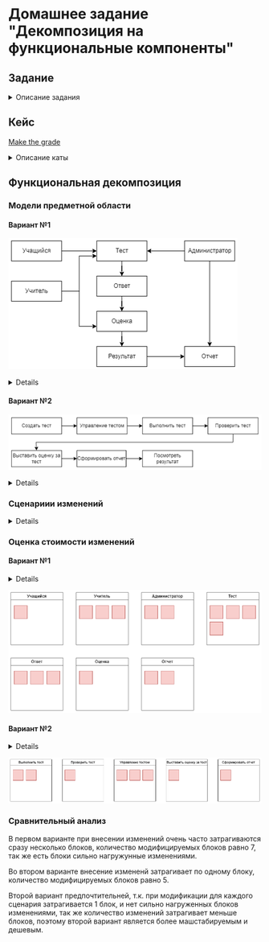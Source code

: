 # Домашнее задание "Декомпозиция на функциональные компоненты"
## Задание
<details>
  <summary>Описание задания</summary>
  Предложите как минимум 2 способа функциональной декомпозиции системы.
  Для каждого из решений проведите оценку модифицируемости, сравнительный анализ и вывод.
  В результате необходимо предоставить

- [] Модели предметной области и соответствующую функциональную декомпозицию
- [] Сценарии изменений с примерами (и возможно оценкой вероятности)
- [] Оценка стоимости изменений для каждого решения
- [] Сравнительный анализ и вывод
</details>

## Кейс
[Make the grade](https://nealford.com/katas/kata?id=MakeTheGrade)

<details>
  <summary>Описание каты</summary>

  A very large and populous state would like a new system to support standardized testing across all public school systems grades 3-12.

  - Users: 40,000+ students, 2000 graders, 50 administrators.
  - Requirements:
    - Students will only be able to use the application within testing centers around the state, most of these will be in the schools, but not all of them
    - Students should be able to take a test, and the results eventually consolidated to a single location representing all of the test scores across the state (by school, teacher, and student).
    - Tests will be multiple choice, short answer, and essay.
    - The system should have a reporting system to know which students have taken the tests and what score they received.
    - Short answer and essay questions will be manually graded by teachers, who will then add the essay grades to the system.
  - Additional Context:
    - A change approval processes involving three different government agencies is required for changes to the way student grades are kept to ensure security.
    - The state does not own its hosting center, but outsources it to a third party.
    - Project must defend its budget each fiscal year.
</details>

## Функциональная декомпозиция

### Модели предметной области
#### Вариант №1
![Model diagram](model_one.png)

<details>

  - В этом случае можно выделить блоки из сущностей:
    - Учащийся
    - Учитель
    - Тест
    - Ответ
    - Оценка
    - Результат
    - Администратор
    - Отчет

</details>

#### Вариант №2
![Model diagram](model_two.png)

<details>

  - В этом случае можно выделить блоки из бизнес-контекста:
    - Создать тест
    - Управление тестом
    - Выполнить тест
    - Проверить тест
    - Выставить оценку за тест
    - Сформировать отчет
    - Посмотреть результаты

</details>

### Сценариии изменений

<details>

  Примеры:

    - Учащийся может добавить дополнительный материал к ответу на тест (файл)
    - Учитель может добавить комментарий к ответу ученика
    - Учитель может настраивать ограничения на тест
    - Администратор может массово приостанавлитьвать выполнение теста
    - Администратор может добавлять к тесту тэги для дальнейших группировок по отчетам
    - Учиталь может оставлять комментарии к оценке
    - На основании комментариев учителей к ответам и оценкам собирать статистику по проблемным темам
    - На этапе выполнения теста добавляется прокторинг(видеонаблюдение за выполняющим тест)

</details>

### Оценка стоимости изменений
#### Вариант №1

<details>

  Примеры:

    - Учащийся может добавить дополнительный материал к ответу на тест (файл) - (учащийся/ответ)
    - Учитель может добавить комментарий к ответу ученика - (учитель/ответ)
    - Учитель может настраивать ограничения на тест - (учитель/тест)
    - Администратор может массово приостанавлитьвать выполнение теста - (администратор/тест)
    - Администратор может добавлять к тесту тэги для дальнейших группировок по отчетам - (администратор/тест/отчет)
    - Учиталь может оставлять комментарии к оценке - (учитель/оценка)
    - На основании комментариев учителей к ответам и оценкам собирать статистику по проблемным темам - (ответ/оценка/отчет)
    - На этапе выполнения теста добавляется прокторинг(видеонаблюдение за выполняющим тест) - (тест)

</details>

![Изменения по сущностям](first_var.png)

#### Вариант №2

<details>

  Примеры:

    - Учащийся может добавить дополнительный материал к ответу на тест (файл) - (выполнить тест)
    - Учитель может добавить комментарий к ответу ученика - (проверить тест)
    - Учитель может настраивать ограничения на тест - (управление тестом)
    - Администратор может массово приостанавлитьвать выполнение теста - (управление тестом)
    - Администратор может добавлять к тесту тэги для дальнейших группировок по отчетам - (управление тестом)
    - Учиталь может оставлять комментарии к оценке - (Выставить оценку за тест)
    - На основании комментариев учителей к ответам и оценкам собирать статистику по проблемным темам - (Сформировать отчет)
    - На этапе выполнения теста добавляется прокторинг(видеонаблюдение за выполняющим тест) - (Выполнить тест)

</details>

![Изменения по сущностям](sec_var.png)

### Сравнительный анализ

  В первом варианте при внесении изменений очень часто затрагиваются сразу несколько блоков, количество модифицируемых блоков равно 7, так же есть блоки сильно нагружунные изменениями.

  Во втором варианте внесение измененй затрагивает по одному блоку, количество модифицируемых блоков равно 5.

  Второй вариант предпочтительней, т.к. при модификации для каждого сценария затрагивается 1 блок, и нет сильно нагруженных блоков изменениями, так же количество изменений затрагивает меньше блоков, поэтому второй вариант является более машстабируемым и дешевым.